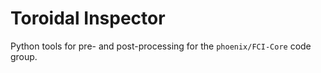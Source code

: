 # Toroidal Inspector

Python tools for pre- and post-processing for the `phoenix/FCI-Core` code group.


